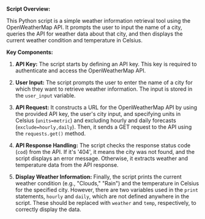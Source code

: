 **Script Overview:**

This Python script is a simple weather information retrieval tool using the OpenWeatherMap API. It prompts the user to input the name of a city, queries the API for weather data about that city, and then displays the current weather condition and temperature in Celsius.

**Key Components:**

1. **API Key:** The script starts by defining an API key. This key is required to authenticate and access the OpenWeatherMap API.

2. **User Input:** The script prompts the user to enter the name of a city for which they want to retrieve weather information. The input is stored in the `user_input` variable.

3. **API Request:** It constructs a URL for the OpenWeatherMap API by using the provided API key, the user's city input, and specifying units in Celsius (`units=metric`) and excluding hourly and daily forecasts (`exclude=hourly,daily`). Then, it sends a GET request to the API using the `requests.get()` method.

4. **API Response Handling:** The script checks the response status code (`cod`) from the API. If it's '404', it means the city was not found, and the script displays an error message. Otherwise, it extracts weather and temperature data from the API response.

5. **Display Weather Information:** Finally, the script prints the current weather condition (e.g., "Clouds," "Rain") and the temperature in Celsius for the specified city. However, there are two variables used in the `print` statements, `hourly` and `daily`, which are not defined anywhere in the script. These should be replaced with `weather` and `temp`, respectively, to correctly display the data.


